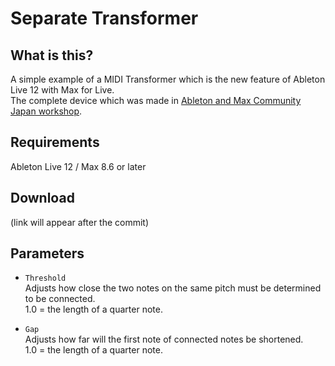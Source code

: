 # Separate Transformer

## What is this?

A simple example of a MIDI Transformer which is the new feature of Ableton Live 12 with Max for Live.<br>
The complete device which was made in [Ableton and Max Community Japan workshop](https://amcj-050.peatix.com/).

## Requirements
Ableton Live 12 / Max 8.6 or later

## Download
(link will appear after the commit)

## Parameters

* `Threshold`<br>
Adjusts how close the two notes on the same pitch must be determined to be connected.<br>
1.0 = the length of a quarter note.

* `Gap`<br>
Adjusts how far will the first note of connected notes be shortened.<br>
1.0 = the length of a quarter note.
